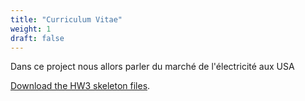 ```yaml
---
title: "Curriculum Vitae"
weight: 1
draft: false
---
```


Dans ce project nous allors parler du marché de l'électricité aux USA 

[Download the HW3 skeleton files](https://github.com/GaetanLovey/myportfolio/raw/master/static/fichiers/Demande%20de%20remboursement%20de%20la%20taxe%20d’exemption.pdf).
